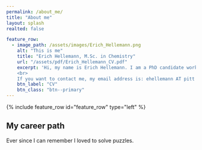 ```yaml
---
permalink: /about_me/
title: "About me"
layout: splash
realted: false

feature_row:
  - image_path: /assets/images/Erich_Hellemann.png
    alt: "This is me"
    title: "Erich Hellemann, M.Sc. in Chemistry"
    url: "/assets/pdf/Erich_Hellemann_CV.pdf"
    excerpt: 'Hi, my name is Erich Hellemann. I am a PhD candidate working in the laboratory of [PhD. Jacob D. Durrant](https://durrantlab.pitt.edu/). I am a student in the Molecular Biophysics & Structural Biology program. My interests focus on computer-aided drug discovery (CADD), virtual screening, molecular dynamics simulations, weighted ensemble path sampling, and nuclear magnetic resonace (NMR) of small molecules. I am also interested in teaching and mentoring undergraduate students.<br>
    <br>
    If you want to contact me, my email address is: ehellemann AT pitt DOT edu.<br>'
    btn_label: "CV"
    btn_class: "btn--primary"
---
```


{% include feature_row id="feature_row" type="left" %}


## My career path

Ever since I can remember I loved to solve puzzles. 
